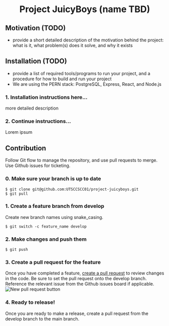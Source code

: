 <h1 align="center">Project JuicyBoys (name TBD)</h1>

## Motivation (TODO)
* provide a short detailed description of the motivation behind the project: what is it, what problem(s) does it solve, and why it exists

## Installation (TODO)
* provide a list of required tools/programs to run your project, and a procedure for how to build and run your project
* We are using the PERN stack: PostgreSQL, Express, React, and Node.js
### 1. Installation instructions here... 
more detailed description

### 2. Continue instructions...
Lorem ipsum

## Contribution

Follow Git flow to manage the repository, and use pull requests to merge. Use Github issues for ticketing.

### 0. Make sure your branch is up to date
```shell
$ git clone git@github.com:UTSCCSCC01/project-juicyboys.git
$ git pull
```

### 1. Create a feature branch from develop
Create new branch names using snake_casing.
```shell
$ git switch -c feature_name develop
```

### 2. Make changes and push them
```shell
$ git push
```

### 3. Create a pull request for the feature
Once you have completed a feature, [create a pull request](https://github.com/UTSCCSCC01/project-juicyboys/pulls) to review changes in the code. Be sure to set the pull request onto the develop branch. Reference the relevant issue from the Github issues board if applicable.
![New pull request button](https://i.imgur.com/3awEW0L.png)

### 4. Ready to release!
Once you are ready to make a release, create a pull request from the develop branch to the main branch.